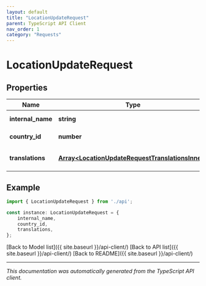 ```yaml
---
layout: default
title: "LocationUpdateRequest"
parent: TypeScript API Client
nav_order: 1
category: "Requests"
---
```


# LocationUpdateRequest


## Properties

Name | Type | Description | Notes
------------ | ------------- | ------------- | -------------
**internal_name** | **string** |  | [default to undefined]
**country_id** | **number** |  | [default to undefined]
**translations** | [**Array&lt;LocationUpdateRequestTranslationsInner&gt;**](LocationUpdateRequestTranslationsInner.md) |  | [optional] [default to undefined]

## Example

```typescript
import { LocationUpdateRequest } from './api';

const instance: LocationUpdateRequest = {
    internal_name,
    country_id,
    translations,
};
```

[Back to Model list]({{ site.baseurl }}/api-client/) [Back to API list]({{ site.baseurl }}/api-client/) [Back to README]({{ site.baseurl }}/api-client/)


---

*This documentation was automatically generated from the TypeScript API client.*

